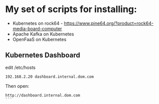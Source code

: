 # My set of scripts for installing:
- Kubernetes on rock64 - https://www.pine64.org/?product=rock64-media-board-computer
- Apache Kafka on Kubernetes
- OpenFaaS on Kubernetes


## Kubernetes Dashboard

edit /etc/hosts

```
192.168.2.20 dashboard.internal.dom.com
```

Then open:
````
http://dashboard.internal.dom.com
```
